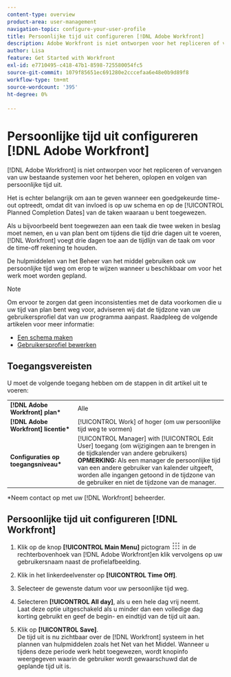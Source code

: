 ```yaml
---
content-type: overview
product-area: user-management
navigation-topic: configure-your-user-profile
title: Persoonlijke tijd uit configureren [!DNL Adobe Workfront]
description: Adobe Workfront is niet ontworpen voor het repliceren of vervangen van uw bestaande systemen voor het beheren, oplopen en volgen van persoonlijke tijd. Het is echter belangrijk om aan te geven wanneer goedgekeurde time-off plaatsvindt, omdat dit van invloed is op uw planning en op de geplande voltooiingsdatums van de taken waaraan u bent toegewezen.
author: Lisa
feature: Get Started with Workfront
exl-id: e7710495-c418-47b1-8598-725580054fc5
source-git-commit: 1079f85651ec691280e2cccefaa6e48e0b9d89f8
workflow-type: tm+mt
source-wordcount: '395'
ht-degree: 0%

---
```


# Persoonlijke tijd uit configureren [!DNL Adobe Workfront]

[!DNL Adobe Workfront] is niet ontworpen voor het repliceren of vervangen van uw bestaande systemen voor het beheren, oplopen en volgen van persoonlijke tijd uit.

Het is echter belangrijk om aan te geven wanneer een goedgekeurde time-out optreedt, omdat dit van invloed is op uw schema en op de [!UICONTROL Planned Completion Dates] van de taken waaraan u bent toegewezen.

Als u bijvoorbeeld bent toegewezen aan een taak die twee weken in beslag moet nemen, en u van plan bent om tijdens die tijd drie dagen uit te voeren, [!DNL Workfront] voegt drie dagen toe aan de tijdlijn van de taak om voor de time-off rekening te houden.

De hulpmiddelen van het Beheer van het middel gebruiken ook uw persoonlijke tijd weg om erop te wijzen wanneer u beschikbaar om voor het werk moet worden gepland.

>[!NOTE]
>
>Om ervoor te zorgen dat geen inconsistenties met de data voorkomen die u uw tijd van plan bent weg voor, adviseren wij dat de tijdzone van uw gebruikersprofiel dat van uw programma aanpast. Raadpleeg de volgende artikelen voor meer informatie:
>
>* [Een schema maken](../../../administration-and-setup/set-up-workfront/configure-timesheets-schedules/create-schedules.md)
>* [Gebruikersprofiel bewerken](../../../administration-and-setup/add-users/create-and-manage-users/edit-a-users-profile.md)
>


## Toegangsvereisten

U moet de volgende toegang hebben om de stappen in dit artikel uit te voeren:

<table style="table-layout:auto"> 
 <col> 
 </col> 
 <col> 
 </col> 
 <tbody> 
  <tr> 
   <td role="rowheader"><strong>[!DNL Adobe Workfront] plan*</strong></td> 
   <td>Alle</td> 
  </tr> 
  <tr> 
   <td role="rowheader"><strong>[!DNL Adobe Workfront] licentie*</strong></td> 
   <td>[!UICONTROL Work] of hoger (om uw persoonlijke tijd weg te vormen)</td> 
  </tr> 
  <tr> 
   <td role="rowheader"><strong>Configuraties op toegangsniveau*</strong></td> 
   <td>[!UICONTROL Manager] with [!UICONTROL Edit User] toegang (om wijzigingen aan te brengen in de tijdkalender van andere gebruikers)<br>
   <strong>OPMERKING:</strong> Als een manager de persoonlijke tijd van een andere gebruiker van kalender uitgeeft, worden alle ingangen getoond in de tijdzone van de gebruiker en niet de tijdzone van de manager.</td> 
  </tr> 
 </tbody> 
</table>

&#42;Neem contact op met uw [!DNL Workfront] beheerder.

## Persoonlijke tijd uit configureren [!DNL Workfront]

1. Klik op de knop **[!UICONTROL Main Menu]** pictogram ![](assets/main-menu-icon.png) in de rechterbovenhoek van [!DNL Adobe Workfront]en klik vervolgens op uw gebruikersnaam naast de profielafbeelding.

1. Klik in het linkerdeelvenster op **[!UICONTROL Time Off]**.
1. Selecteer de gewenste datum voor uw persoonlijke tijd weg.
1. Selecteren **[!UICONTROL All day]**, als u een hele dag vrij neemt.\
   Laat deze optie uitgeschakeld als u minder dan een volledige dag korting gebruikt en geef de begin- en eindtijd van de tijd uit aan.

1. Klik op **[!UICONTROL Save]**.\
   De tijd uit is nu zichtbaar over de [!DNL Workfront] systeem in het plannen van hulpmiddelen zoals het Net van het Middel. Wanneer u tijdens deze periode werk hebt toegewezen, wordt knopinfo weergegeven waarin de gebruiker wordt gewaarschuwd dat de geplande tijd uit is.
